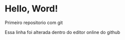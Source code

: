 # Hello, Word!
Primeiro repositorio com git

Essa linha foi alterada dentro do editor online do github
